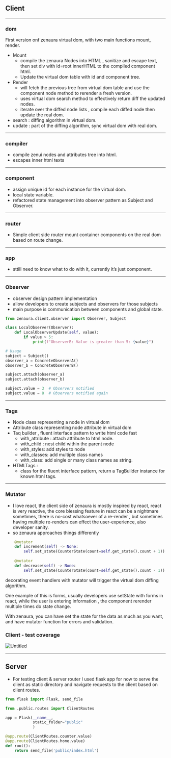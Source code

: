 ## Client

---

### dom

First version onf zenaura virtual dom, with two main functions mount, render. 

- Mount
    - compile the zenaura Nodes into HTML , sanitize and escape text, then set div with id=root innerHTML to the compiled component html.
    - Update the virtual dom table with id and component tree.
- Render
    - will fetch the previous tree from virtual dom table and use the component node method to rerender a fresh version.
    - uses virtual dom search method to effectively return diff the updated nodes.
    - iterate over the diffed node lists , compile each diffed node then update the  real dom.
- search : diffing algorithm in virtual dom.
- update : part of the diffing algorithm, sync virtual dom with real dom.

---

### compiler

- compile zenui nodes and attributes tree into html.
- escapes inner html texts

---

### component

- assign unique id for each instance for the virtual dom.
- local state variable.
- refactored state management into observer pattern as Subject and Observer.

---

### router

- Simple client side router mount container components on the real dom based on route change.

---

### app

- sttill need to know what to do with it, currently it’s just component.

---

### Observer

- observer design pattern implementation
- allow developers to create subjects and observers for those subjects
- main purpose is communication between components and global state.

```python
from zenaura.client.observer import Observer, Subject 

class LocalObserver(Observer):
    def LocalObserverUpdate(self, value):
        if value > 5:
            print(f"ObserverB: Value is greater than 5: {value}")

# Usage
subject = Subject()
observer_a = ConcreteObserverA()
observer_b = ConcreteObserverB()

subject.attach(observer_a)
subject.attach(observer_b)

subject.value = 3  # Observers notified
subject.value = 8  # Observers notified again
```

---

### Tags

- Node class representing a node in virtual dom
- Attribute class representing node attribute in virtual dom
- Taq builder , fluent interface pattern to write html code fast
    - with_attribute : attach attribute to html node.
    - with_child : nest child within the parent node
    - with_styles: add styles to node
    - with_classes: add multiple class names
    - with_class: add single or many class names as string.
- HTMLTags :
    - class for the fluent interface pattern, return a TagBuilder instance for known html tags.

---

### Mutator

- I love react, the client side of zenaura is mostly inspired by react, react is very reactive, the core blessing feature in react can be a nightmare sometimes, there is no-cost whatsoever of a re-render , but sometimes having multiple re-renders can effect the user-experience, also developer sanity.
- so zenaura approaches things differently

```python
	@mutator
	def increment(self) -> None:
		self.set_state(CounterState(count=self.get_state().count + 1))
		
	@mutator
	def decrease(self) -> None:
		self.set_state(CounterState(count=self.get_state().count - 1))
```

decorating event handlers with mutator will trigger the virtual dom diffing algorithm. 

One example of this is forms, usually developers use setState with forms in react, while the user is entering information , the component rerender multiple times do state change.

With zenaura, you can have set the state for the data as much as you want, and have mutator function for errors and validation. 

### Client - test coverage

![Untitled](https://prod-files-secure.s3.us-west-2.amazonaws.com/20edb701-0f69-46ec-a709-90be61f1498a/8245a229-62f5-44a7-8a55-c2efe4d1c88d/Untitled.png)

---

## Server

- For testing client & server router I used flask app for now to serve the client as static directory and navigate requests to the client based on client routes.

```python
from flask import Flask, send_file

from .public.routes import ClientRoutes

app = Flask(__name__,
            static_folder="public"
            )

@app.route(ClientRoutes.counter.value)
@app.route(ClientRoutes.home.value)
def root():
    return send_file('public/index.html')
```